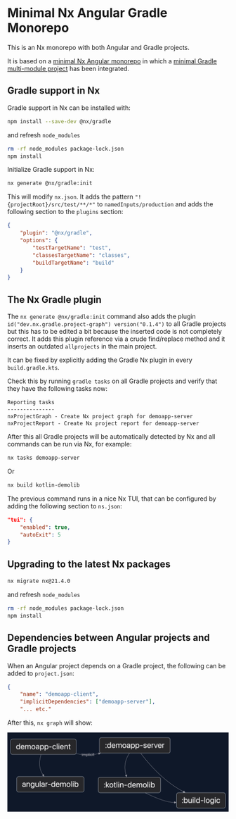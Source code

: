 # Minimal Nx Angular Gradle Monorepo

This is an Nx monorepo with both Angular and Gradle projects.

It is based on a [minimal Nx Angular monorepo](https://github.com/pvdhoef/minimal-nx-angular-monorepo)
in which a [minimal Gradle multi-module project](https://github.com/pvdhoef/minimal-gradle-multi-module-project)
has been integrated.

## Gradle support in Nx

Gradle support in Nx can be installed with:
```sh
npm install --save-dev @nx/gradle
```

and refresh `node_modules`
```sh
rm -rf node_modules package-lock.json
npm install
```

Initialize Gradle support in Nx:
```sh
nx generate @nx/gradle:init
```

This will modify `nx.json`. It adds the pattern `"!{projectRoot}/src/test/**/*"` to `namedInputs/production`
and adds the following section to the `plugins` section:
```json
{
    "plugin": "@nx/gradle",
    "options": {
        "testTargetName": "test",
        "classesTargetName": "classes",
        "buildTargetName": "build"
    }
}
```

## The Nx Gradle plugin

The `nx generate @nx/gradle:init` command also adds the plugin `id("dev.nx.gradle.project-graph") version("0.1.4")`
to all Gradle projects but this has to be edited a bit because the inserted code is not completely correct.
It adds this plugin reference via a crude find/replace method and it inserts an outdated `allprojects`
in the main project.

It can be fixed by explicitly adding the Gradle Nx plugin in every `build.gradle.kts`.

Check this by running `gradle tasks` on all Gradle projects and verify that they have the following tasks now:
```
Reporting tasks
---------------
nxProjectGraph - Create Nx project graph for demoapp-server
nxProjectReport - Create Nx project report for demoapp-server
```

After this all Gradle projects will be automatically detected by Nx and all commands can be run via Nx, for example:
```sh
nx tasks demoapp-server
```
Or

```sh
nx build kotlin-demolib
```

The previous command runs in a nice Nx TUI, that can be configured by adding the following section to `ns.json`:
```json
"tui": {
    "enabled": true,
    "autoExit": 5
}
```

## Upgrading to the latest Nx packages

```sh
nx migrate nx@21.4.0
```
and refresh `node_modules`

```sh
rm -rf node_modules package-lock.json
npm install
```

## Dependencies between Angular projects and Gradle projects

When an Angular project depends on a Gradle project, the following can be added to `project.json`:
```json
{
    "name": "demoapp-client",
    "implicitDependencies": ["demoapp-server"],
    "... etc."
```

After this, `nx graph` will show:

![Dependency Graph](images/dependency-graph.png)
